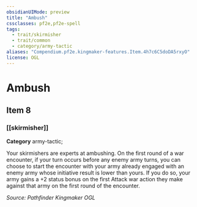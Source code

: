 ```yaml
---
obsidianUIMode: preview
title: "Ambush"
cssclasses: pf2e,pf2e-spell
tags:
  - trait/skirmisher
  - trait/common
  - category/army-tactic
aliases: "Compendium.pf2e.kingmaker-features.Item.4h7c6C5doDA5rxyO"
license: OGL
---
```

# Ambush
## Item 8
### [[skirmisher]]

**Category** army-tactic; 




Your skirmishers are experts at ambushing. On the first round of a war encounter, if your turn occurs before any enemy army turns, you can choose to start the encounter with your army already engaged with an enemy army whose initiative result is lower than yours. If you do so, your army gains a +2 status bonus on the first Attack war action they make against that army on the first round of the encounter.

*Source: Pathfinder Kingmaker*
*OGL*